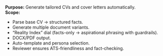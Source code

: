 **Purpose:** Generate tailored CVs and cover letters automatically.  
**Scope:**

- Parse base CV → structured facts.
- Generate multiple document variants.
- “Reality Index” dial (facts-only → aspirational phrasing with guardrails).
- DOCX/PDF output.
- Auto-template and persona selection.
- Reviewer ensures ATS-friendliness and fact-checking.
